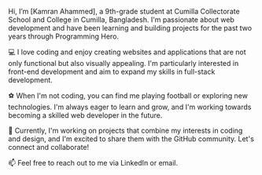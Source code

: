 Hi, I’m [Kamran Ahammed], a 9th-grade student at Cumilla Collectorate School and College in Cumilla, Bangladesh. I'm passionate about web development and have been learning and building projects for the past two years through Programming Hero.

💻 I love coding and enjoy creating websites and applications that are not only functional but also visually appealing. I'm particularly interested in front-end development and aim to expand my skills in full-stack development.

⚽ When I'm not coding, you can find me playing football or exploring new technologies. I'm always eager to learn and grow, and I'm working towards becoming a skilled web developer in the future.

🌱 Currently, I'm working on projects that combine my interests in coding and design, and I'm excited to share them with the GitHub community. Let's connect and collaborate!

📫 Feel free to reach out to me via LinkedIn or email.
